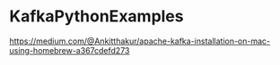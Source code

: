 # KafkaPythonExamples

https://medium.com/@Ankitthakur/apache-kafka-installation-on-mac-using-homebrew-a367cdefd273

